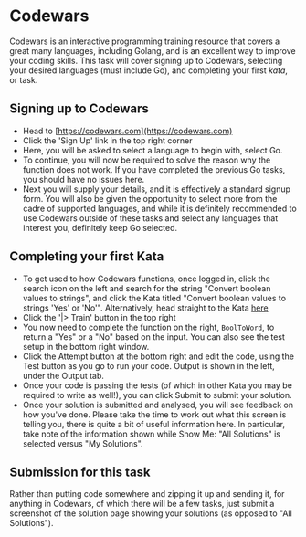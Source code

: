 # Codewars

Codewars is an interactive programming training resource that covers a great many languages, including Golang, and is an excellent way to improve your coding skills. This task will cover signing up to Codewars, selecting your desired languages (must include Go), and completing your first _kata_, or task. 

## Signing up to Codewars

- Head to [https://codewars.com](https://codewars.com)
- Click the 'Sign Up' link in the top right corner
- Here, you will be asked to select a language to begin with, select Go.
- To continue, you will now be required to solve the reason why the function does not work. If you have completed the previous Go tasks, you should have no issues here.
- Next you will supply your details, and it is effectively a standard signup form. You will also be given the opportunity to select more from the cadre of supported languages, and while it is definitely recommended to use Codewars outside of these tasks and select any languages that interest you, definitely keep Go selected.

## Completing your first Kata

- To get used to how Codewars functions, once logged in, click the search icon on the left and search for the string "Convert boolean values to strings", and click the Kata titled "Convert boolean values to strings 'Yes' or 'No'". Alternatively, head straight to the Kata [here](https://www.codewars.com/kata/53369039d7ab3ac506000467)
- Click the '|> Train' button in the top right
- You now need to complete the function on the right, `BoolToWord`, to return a "Yes" or a "No" based on the input. You can also see the test setup in the bottom right window.
- Click the Attempt button at the bottom right and edit the code, using the Test button as you go to run your code. Output is shown in the left, under the Output tab.
- Once your code is passing the tests (of which in other Kata you may be required to write as well!), you can click Submit to submit your solution.
- Once your solution is submitted and analysed, you will see feedback on how you've done. Please take the time to work out what this screen is telling you, there is quite a bit of useful information here. In particular, take note of the information shown while Show Me: "All Solutions" is selected versus "My Solutions".

## Submission for this task

Rather than putting code somewhere and zipping it up and sending it, for anything in Codewars, of which there will be a few tasks, just submit a screenshot of the solution page showing your solutions (as opposed to "All Solutions").